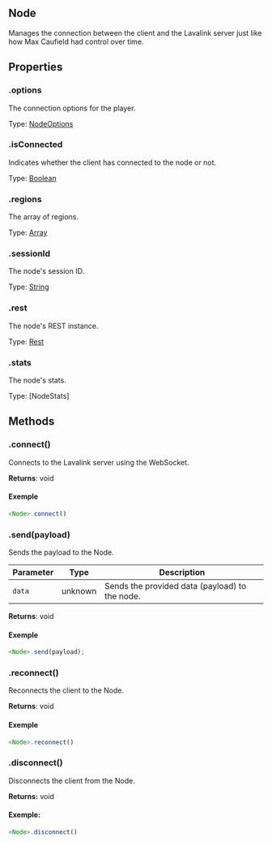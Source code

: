 ## Node

Manages the connection between the client and the Lavalink server just like how Max Caufield had control over time.

## Properties

### .options
The connection options for the player.

Type: [NodeOptions](https://github.com/shadowrunners/Automata/blob/v2.2/src/Manager.ts#L226)

### .isConnected
Indicates whether the client has connected to the node or not.

Type: [Boolean](https://developer.mozilla.org/en-US/docs/Web/JavaScript/Reference/Global_Objects/Boolean)

### .regions
The array of regions.

Type: [Array](https://developer.mozilla.org/en-US/docs/Web/JavaScript/Reference/Global_Objects/Array)

### .sessionId
The node's session ID.

Type: [String](https://developer.mozilla.org/en-US/docs/Web/JavaScript/Reference/Global_Objects/String)

### .rest
The node's REST instance.

Type: [Rest](https://github.com/shadowrunners/Automata/blob/v2.2/src/Node/Rest.ts)

### .stats
The node's stats.

Type: [NodeStats]

## Methods
### .connect()
Connects to the Lavalink server using the WebSocket.

**Returns**: void

#### Exemple
```ts
<Node>.connect()
```

### .send(payload)
Sends the payload to the Node.

| **Parameter**  | **Type**  | **Description**                                |
| ---------------|-----------|------------------------------------------------|
| `data`         |  unknown  | Sends the provided data (payload) to the node. |

**Returns**: void

#### Exemple
```ts
<Node>.send(payload);
```

### .reconnect()
Reconnects the client to the Node.

**Returns**: void

#### Exemple
```ts
<Node>.reconnect()
```

### .disconnect()
Disconnects the client from the Node.

**Returns:** void

#### Exemple:
```ts
<Node>.disconnect()
```